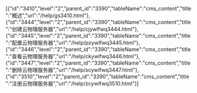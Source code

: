 [{"id":"3410","level":"2","parent_id":"3390","tableName":"cms_content","title":"概述","url":"/help/gs3410.html"},{"id":"3444","level":"2","parent_id":"3390","tableName":"cms_content","title":"创建云物理服务器","url":"/help/cjywlfwq3444.html"},{"id":"3445","level":"2","parent_id":"3390","tableName":"cms_content","title":"配置云物理服务器","url":"/help/pzywlfwq3445.html"},{"id":"3446","level":"2","parent_id":"3390","tableName":"cms_content","title":"查看云物理服务器","url":"/help/ckywlfwq3446.html"},{"id":"3447","level":"2","parent_id":"3390","tableName":"cms_content","title":"删除云物理服务器","url":"/help/scywlfwq3447.html"},{"id":"3510","level":"2","parent_id":"3390","tableName":"cms_content","title":"注册云物理服务器","url":"/help/zcywlfwq3510.html"}]